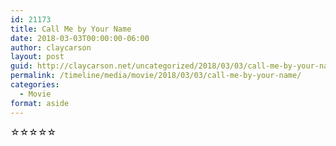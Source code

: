 ```yaml
---
id: 21173
title: Call Me by Your Name
date: 2018-03-03T00:00:00-06:00
author: claycarson
layout: post
guid: http://claycarson.net/uncategorized/2018/03/03/call-me-by-your-name/
permalink: /timeline/media/movie/2018/03/03/call-me-by-your-name/
categories:
  - Movie
format: aside
---
```

<div class="media-details"></div>

<div class="media-creator"></div>

<div class="media-rating">☆☆☆☆☆</div>
